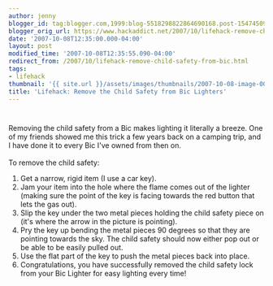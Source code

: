 ```yaml
---
author: jenny
blogger_id: tag:blogger.com,1999:blog-5518298822864690168.post-1547450934476514728
blogger_orig_url: https://www.hackaddict.net/2007/10/lifehack-remove-child-safety-from-bic.html
date: '2007-10-08T12:35:00.000-04:00'
layout: post
modified_time: '2007-10-08T12:35:55.090-04:00'
redirect_from: /2007/10/lifehack-remove-child-safety-from-bic.html
tags:
- lifehack
thumbnail: '{{ site.url }}/assets/images/thumbnails/2007-10-08-image-0000.jpg'
title: 'Lifehack: Remove the Child Safety from Bic Lighters'
---
```


<img alt="" border="0" id="BLOGGER_PHOTO_ID_5115395337335124738" src="{{ site.url }}/assets/images/posts/2007-10-08-image-0000.jpg" style="margin: 0px auto 10px; display: block; text-align: center; "/><br/>Removing the child safety from a Bic makes lighting it literally a breeze.  One of my friends showed me this trick a few years back on a camping trip, and I have done it to every Bic I've owned from then on.<br/><br/>To remove the child safety:<br/><ol><li>Get a narrow, rigid item (I use a car key).</li><li>Jam your item into the hole where the flame comes out of the lighter (making sure the point of the key is facing towards the red button that lets the gas out).<br/></li><li>Slip the key under the two metal pieces holding the child safety piece on (it's where the arrow in the picture is pointing).</li><li>Pry the key up bending the metal pieces 90 degrees so that they are pointing towards the sky.  The child safety should now either pop out or be able to be easily pulled out.</li><li>Use the flat part of the key to push the metal pieces back into place.</li><li>Congratulations, you have successfully removed the child safety lock from your Bic Lighter for easy lighting every time!<br/></li></ol>
